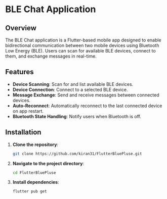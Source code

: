 # BLE Chat Application

## Overview

The BLE Chat application is a Flutter-based mobile app designed to enable bidirectional communication between two mobile devices using Bluetooth Low Energy (BLE). Users can scan for available BLE devices, connect to them, and exchange messages in real-time.

## Features

- **Device Scanning**: Scan for and list available BLE devices.
- **Device Connection**: Connect to a selected BLE device.
- **Message Exchange**: Send and receive messages between connected devices.
- **Auto-Reconnect**: Automatically reconnect to the last connected device on app restart.
- **Bluetooth State Handling**: Notify users when Bluetooth is off.

## Installation

1. **Clone the repository**:
    ```bash
    git clone https://github.com/kiran31/FlutterBluePluse.git
    ```

2. **Navigate to the project directory**:
    ```bash
    cd FlutterBluePluse
    ```

3. **Install dependencies**:
    ```bash
    flutter pub get
   ```
